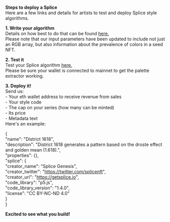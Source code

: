 **Steps to deploy a Splice** <br /> 
Here are a few links and details for artists to test and deploy Splice style algorithms.

**1. Write your algorithm** <br /> 
Details on how best to do that can be found [here.](https://splicenft.github.io/splicenft/artists/)<br />
Please note that our input parameters have been updated to include not just an RGB array, but also information about the prevalence of colors in a seed NFT.


**2. Test it** <br /> 
Test your Splice algorithm [here.](https://getsplice.io/#/create) <br /> 
Please be sure your wallet is connected to mainnet to get the palette extractor working.


**3. Deploy it!** <br /> 
Send us:<br /> - Your eth wallet address to receive revenue from sales
<br /> - Your style code
<br /> - The cap on your series (how many can be minted)
<br /> - Its price 
<br /> - Metadata text <br />
Here's an example:

{ <br /> 
  "name": "District 1618", <br /> 
  "description": "District 1618 generates a pattern based on the droste effect and golden mean (1.618).", <br /> 
  "properties": {}, <br /> 
  "splice": { <br /> 
    "creator_name": "Splice Genesis", <br /> 
    "creator_twitter": "https://twitter.com/splicenft", <br /> 
    "creator_url": "https://getsplice.io", <br /> 
    "code_library": "p5.js", <br /> 
    "code_library_version": "1.4.0", <br /> 
    "license": "CC BY-NC-ND 4.0" <br /> 
  } <br /> 
} <br /> 

**Excited to see what you build!**
